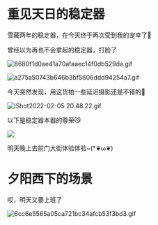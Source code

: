# 重见天日的稳定器

雪藏两年的稳定器，在今天终于再次受到我的宠幸了🤗

曾经以为再也不会拿起的稳定器，打脸了

![8680f1d0ae41a70afaaec14f0db529da.gif](https://1.z.wiki/images/20220205/52b18a2ce0e94cdbb204fa11882210d5.gif)

![a275a50743b646b3bf5606ddd94254a7.gif](https://2.z.wiki/images/20220205/53cfdc8e5ef6431eb3d7d14daa72a253.gif)


今天突然发现，用这货拍一些延迟摄影还是不错的📸

![iShot2022-02-05 20.48.22.gif](https://3.z.wiki/images/20220205/b9eec1c7fb5d4bb68f02003114db3d62.gif)


以下是稳定器本器的尊荣😼

![](https://4.z.wiki/images/20220205/9911a2b6eba9417f9b41a7bdbbd8a98d.png)


明天晚上去前门大街体验体验~(*❦ω❦)


# 夕阳西下的场景

<VideoPlayer src="https://z.wiki/tools/videos/91E93E4050784659E14B59B3B52BBE05.MP4" />

<VideoPlayer src="https://z.wiki/videos/the-setting-sun.MP4" />

哎，明天又要上班了

![6cc6e5565a05ca721bc34afcb53f3bd3.gif](https://1.z.wiki/images/20220206/33083f05267d4440a202ed8e74cae0fa.gif)
